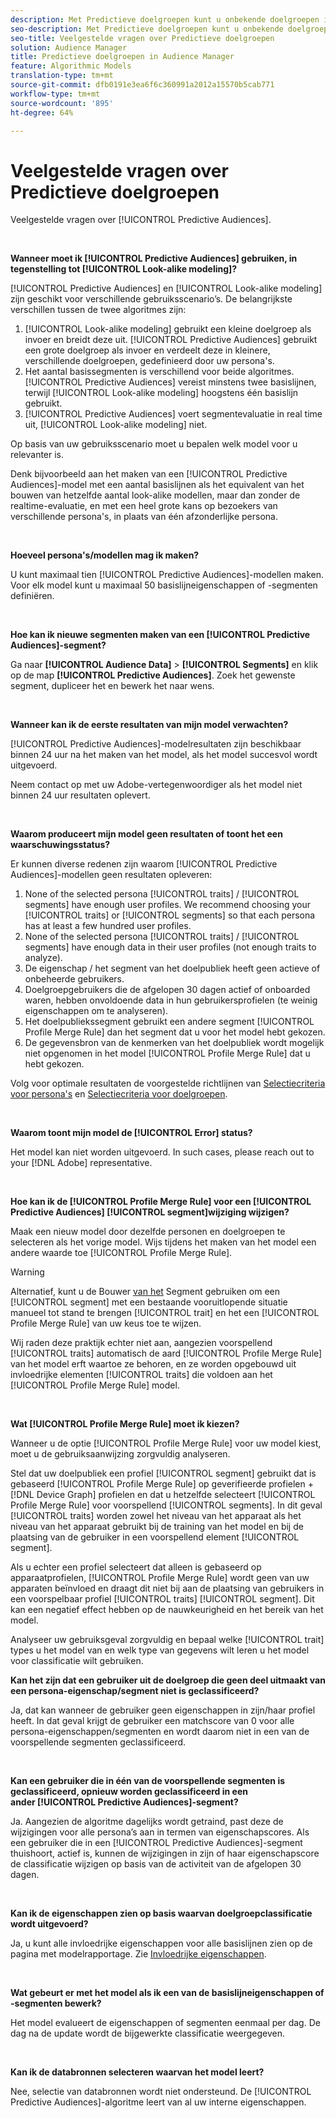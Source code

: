 ```yaml
---
description: Met Predictieve doelgroepen kunt u onbekende doelgroepen in real time indelen in verschillende persona's aan de hand van datawetenschap.
seo-description: Met Predictieve doelgroepen kunt u onbekende doelgroepen in real time indelen in verschillende persona's aan de hand van datawetenschap.
seo-title: Veelgestelde vragen over Predictieve doelgroepen
solution: Audience Manager
title: Predictieve doelgroepen in Audience Manager
feature: Algorithmic Models
translation-type: tm+mt
source-git-commit: dfb0191e3ea6f6c360991a2012a15570b5cab771
workflow-type: tm+mt
source-wordcount: '895'
ht-degree: 64%

---
```



# Veelgestelde vragen over Predictieve doelgroepen

Veelgestelde vragen over [!UICONTROL Predictive Audiences].

 

**Wanneer moet ik [!UICONTROL Predictive Audiences] gebruiken, in tegenstelling tot [!UICONTROL Look-alike modeling]?**

[!UICONTROL Predictive Audiences] en [!UICONTROL Look-alike modeling] zijn geschikt voor verschillende gebruiksscenario’s. De belangrijkste verschillen tussen de twee algoritmes zijn:

1. [!UICONTROL Look-alike modeling] gebruikt een kleine doelgroep als invoer en breidt deze uit. [!UICONTROL Predictive Audiences] gebruikt een grote doelgroep als invoer en verdeelt deze in kleinere, verschillende doelgroepen, gedefinieerd door uw persona&#39;s.
1. Het aantal basissegmenten is verschillend voor beide algoritmes. [!UICONTROL Predictive Audiences] vereist minstens twee basislijnen, terwijl [!UICONTROL Look-alike modeling] hoogstens één basislijn gebruikt.
1. [!UICONTROL Predictive Audiences] voert segmentevaluatie in real time uit, [!UICONTROL Look-alike modeling] niet.

Op basis van uw gebruiksscenario moet u bepalen welk model voor u relevanter is.

Denk bijvoorbeeld aan het maken van een [!UICONTROL Predictive Audiences]-model met een aantal basislijnen als het equivalent van het bouwen van hetzelfde aantal look-alike modellen, maar dan zonder de realtime-evaluatie, en met een heel grote kans op bezoekers van verschillende persona&#39;s, in plaats van één afzonderlijke persona.

 

**Hoeveel persona&#39;s/modellen mag ik maken?**

U kunt maximaal tien [!UICONTROL Predictive Audiences]-modellen maken. Voor elk model kunt u maximaal 50 basislijneigenschappen of -segmenten definiëren.

 

**Hoe kan ik nieuwe segmenten maken van een [!UICONTROL Predictive Audiences]-segment?**

Ga naar **[!UICONTROL Audience Data]** > **[!UICONTROL Segments]** en klik op de map **[!UICONTROL Predictive Audiences]**. Zoek het gewenste segment, dupliceer het en bewerk het naar wens.

 

**Wanneer kan ik de eerste resultaten van mijn model verwachten?**

[!UICONTROL Predictive Audiences]-modelresultaten zijn beschikbaar binnen 24 uur na het maken van het model, als het model succesvol wordt uitgevoerd.

Neem contact op met uw Adobe-vertegenwoordiger als het model niet binnen 24 uur resultaten oplevert.

 

**Waarom produceert mijn model geen resultaten of toont het een waarschuwingsstatus?**

Er kunnen diverse redenen zijn waarom [!UICONTROL Predictive Audiences]-modellen geen resultaten opleveren:

1. None of the selected persona [!UICONTROL traits] / [!UICONTROL segments] have enough user profiles. We recommend choosing your [!UICONTROL traits] or [!UICONTROL segments] so that each persona has at least a few hundred user profiles.
1. None of the selected persona [!UICONTROL traits] / [!UICONTROL segments] have enough data in their user profiles (not enough traits to analyze).
1. De eigenschap / het segment van het doelpubliek heeft geen actieve of onbeheerde gebruikers.
1. Doelgroepgebruikers die de afgelopen 30 dagen actief of onboarded waren, hebben onvoldoende data in hun gebruikersprofielen (te weinig eigenschappen om te analyseren).
1. Het doelpubliekssegment gebruikt een andere segment [!UICONTROL Profile Merge Rule] dan het segment dat u voor het model hebt gekozen.
1. De gegevensbron van de kenmerken van het doelpubliek wordt mogelijk niet opgenomen in het model [!UICONTROL Profile Merge Rule] dat u hebt gekozen.

Volg voor optimale resultaten de voorgestelde richtlijnen van [Selectiecriteria voor persona&#39;s](../features/algorithmic-models/predictive-audiences.md#selection-personas) en [Selectiecriteria voor doelgroepen](../features/algorithmic-models/predictive-audiences.md#selection-audience).

 

**Waarom toont mijn model de [!UICONTROL Error] status?**

Het model kan niet worden uitgevoerd. In such cases, please reach out to your [!DNL Adobe] representative.

 

**Hoe kan ik de [!UICONTROL Profile Merge Rule] voor een [!UICONTROL Predictive Audiences] [!UICONTROL segment]wijziging wijzigen?**

Maak een nieuw model door dezelfde personen en doelgroepen te selecteren als het vorige model. Wijs tijdens het maken van het model een andere waarde toe [!UICONTROL Profile Merge Rule].

>[!WARNING]
> Alternatief, kunt u de Bouwer [van het](../features/segments/segment-builder.md) Segment gebruiken om een [!UICONTROL segment] met een bestaande vooruitlopende situatie manueel tot stand te brengen [!UICONTROL trait] en het een [!UICONTROL Profile Merge Rule] van uw keus toe te wijzen.
> 
> Wij raden deze praktijk echter niet aan, aangezien voorspellend [!UICONTROL traits] automatisch de aard [!UICONTROL Profile Merge Rule] van het model erft waartoe ze behoren, en ze worden opgebouwd uit invloedrijke elementen [!UICONTROL traits] die voldoen aan het [!UICONTROL Profile Merge Rule] model.

 

**Wat [!UICONTROL Profile Merge Rule] moet ik kiezen?**

Wanneer u de optie [!UICONTROL Profile Merge Rule] voor uw model kiest, moet u de gebruiksaanwijzing zorgvuldig analyseren.

Stel dat uw doelpubliek een profiel [!UICONTROL segment] gebruikt dat is gebaseerd [!UICONTROL Profile Merge Rule] op geverifieerde profielen + [!DNL Device Graph] profielen en dat u hetzelfde selecteert [!UICONTROL Profile Merge Rule] voor voorspellend [!UICONTROL segments]. In dit geval [!UICONTROL traits] worden zowel het niveau van het apparaat als het niveau van het apparaat gebruikt bij de training van het model en bij de plaatsing van de gebruiker in een voorspellend element [!UICONTROL segment].

Als u echter een profiel selecteert dat alleen is gebaseerd op apparaatprofielen, [!UICONTROL Profile Merge Rule] wordt geen van uw apparaten beïnvloed en draagt dit niet bij aan de plaatsing van gebruikers in een voorspelbaar profiel [!UICONTROL traits] [!UICONTROL segment]. Dit kan een negatief effect hebben op de nauwkeurigheid en het bereik van het model.

Analyseer uw gebruiksgeval zorgvuldig en bepaal welke [!UICONTROL trait] types u het model van en welk type van gegevens wilt leren u het model voor classificatie wilt gebruiken.

**Kan het zijn dat een gebruiker uit de doelgroep die geen deel uitmaakt van een persona-eigenschap/segment niet is geclassificeerd?**

Ja, dat kan wanneer de gebruiker geen eigenschappen in zijn/haar profiel heeft. In dat geval krijgt de gebruiker een matchscore van 0 voor alle persona-eigenschappen/segmenten en wordt daarom niet in een van de voorspellende segmenten geclassificeerd.

 

**Kan een gebruiker die in één van de voorspellende segmenten is geclassificeerd, opnieuw worden geclassificeerd in een ander [!UICONTROL Predictive Audiences]-segment?**

Ja. Aangezien de algoritme dagelijks wordt getraind, past deze de wijzigingen voor alle persona’s aan in termen van eigenschapscores. Als een gebruiker die in een [!UICONTROL Predictive Audiences]-segment thuishoort, actief is, kunnen de wijzigingen in zijn of haar eigenschapscore de classificatie wijzigen op basis van de activiteit van de afgelopen 30 dagen.

 

**Kan ik de eigenschappen zien op basis waarvan doelgroepclassificatie wordt uitgevoerd?**

Ja, u kunt alle invloedrijke eigenschappen voor alle basislijnen zien op de pagina met modelrapportage. Zie [Invloedrijke eigenschappen](../features/algorithmic-models/predictive-audiences-reporting.md#influential-traits).

 

**Wat gebeurt er met het model als ik een van de basislijneigenschappen of -segmenten bewerk?**

Het model evalueert de eigenschappen of segmenten eenmaal per dag. De dag na de update wordt de bijgewerkte classificatie weergegeven.

 

**Kan ik de databronnen selecteren waarvan het model leert?**

Nee, selectie van databronnen wordt niet ondersteund. De [!UICONTROL Predictive Audiences]-algoritme leert van al uw interne eigenschappen.